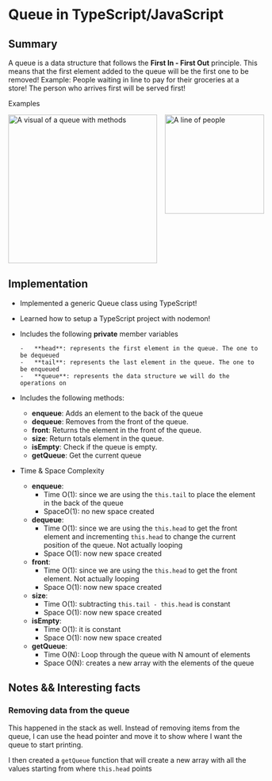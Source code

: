 # Queue in TypeScript/JavaScript

## Summary

A queue is a data structure that follows the **First In - First Out** principle. This means that the first element added to the queue will be the first one to be removed! Example: People waiting in line to pay for their groceries at a store! The person who arrives first will be served first!

Examples

<div style='display: flex; gap: 1rem'>
    <img src="../images/queue.png" alt="A visual of a queue with methods" width="300"/>
    <img src="../images/person_queue.jpg" alt="A line of people" width="200"/>
</div>

## Implementation

-   Implemented a generic Queue class using TypeScript!
-   Learned how to setup a TypeScript project with nodemon!
-   Includes the following **private** member variables

        -   **head**: represents the first element in the queue. The one to be dequeued
        -   **tail**: represents the last element in the queue. The one to be enqueued
        -   **queue**: represents the data structure we will do the operations on

-   Includes the following methods:

    -   **enqueue**: Adds an element to the back of the queue
    -   **dequeue**: Removes from the front of the queue.
    -   **front**: Returns the element in the front of the queue.
    -   **size**: Return totals element in the queue.
    -   **isEmpty**: Check if the queue is empty.
    -   **getQueue**: Get the current queue

-   Time & Space Complexity
    -   **enqueue**:
        -   Time O(1): since we are using the `this.tail` to place the element in the back of the queue
        -   SpaceO(1): no new space created
    -   **dequeue**:
        -   Time O(1): since we are using the `this.head` to get the front element and incrementing `this.head` to change the current position of the queue. Not actually looping
        -   Space O(1): now new space created
    -   **front**:
        -   Time O(1): since we are using the `this.head` to get the front element. Not actually looping
        -   Space O(1): now new space created
    -   **size**:
        -   Time O(1): subtracting `this.tail - this.head` is constant
        -   Space O(1): now new space created
    -   **isEmpty**:
        -   Time O(1): it is constant
        -   Space O(1): now new space created
    -   **getQueue**:
        -   Time O(N): Loop through the queue with N amount of elements
        -   Space O(N): creates a new array with the elements of the queue

## Notes && Interesting facts

### Removing data from the queue

This happened in the stack as well. Instead of removing items from the queue, I can use the head pointer and move it to show where I want the queue to start printing.

I then created a `getQueue` function that will create a new array with all the values starting from where `this.head` points
